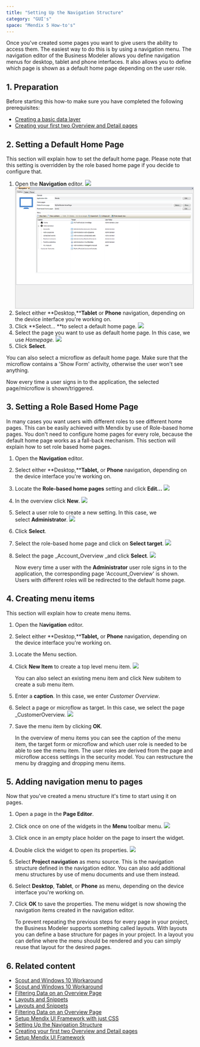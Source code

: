 ```yaml
---
title: "Setting Up the Navigation Structure"
category: "GUI's"
space: "Mendix 5 How-to's"
---
```


Once you've created some pages you want to give users the ability to access them. The easiest way to do this is by using a navigation menu. The navigation editor of the Business Modeler allows you define navigation menus for desktop, tablet and phone interfaces. It also allows you to define which page is shown as a default home page depending on the user role.

## 1\. Preparation

Before starting this how-to make sure you have completed the following prerequisites:

*   [Creating a basic data layer](Creating+a+basic+data+layer)
*   [Creating your first two Overview and Detail pages](Creating+your+first+two+Overview+and+Detail+pages)

## 2\. Setting a Default Home Page

This section will explain how to set the default home page. Please note that this setting is overridden by the role based home page if you decide to configure that.

1.  Open the **Navigation** editor.
    ![](attachments/2949138/16842787.png)
    ![](attachments/2949138/16842789.png)
2.  Select either **Desktop,****Tablet** or **Phone** navigation, depending on the device interface you're working on.
3.  Click **Select... **to select a default home page.
    ![](attachments/2949138/16842790.png) 
4.  Select the page you want to use as default home page. In this case, we use _Homepage._
    ![](attachments/2949138/16842791.png)
5.  Click **Select**.

You can also select a microflow as default home page. Make sure that the microflow contains a 'Show Form' activity, otherwise the user won't see anything.

Now every time a user signs in to the application, the selected page/microflow is shown/triggered.

## <a name="Setupthenavigationstructure-Settherolebasedhomepage" rel="nofollow"></a>3\. Setting a Role Based Home Page

In many cases you want users with different roles to see different home pages. This can be easily achieved with Mendix by use of Role-based home pages. You don't need to configure home pages for every role, because the default home page works as a fall-back mechanism. This section will explain how to set role based home pages.

1.  Open the **Navigation** editor.
2.  Select either **Desktop,****Tablet,** or **Phone** navigation, depending on the device interface you're working on.
3.  Locate the **Role-based home pages** setting and click **Edit...**
    ![](attachments/2949138/16842792.png)
4.  In the overview click **New**.
    ![](attachments/2949138/16842793.png) 
5.  Select a user role to create a new setting. In this case, we select **Administrator**.
    ![](attachments/2949138/16842794.png)
6.  Click **Select**.
7.  Select the role-based home page and click on **Select target**.
    ![](attachments/2949138/16842795.png)
8.  Select the page _Account_Overview _and click **Select**.
    ![](attachments/2949138/16842796.png)

    Now every time a user with the **Administrator** user role signs in to the application, the corresponding page 'Account_Overview' is shown. Users with different roles will be redirected to the default home page.

## <a name="Setupthenavigationstructure-Createmenuitems" rel="nofollow"></a>4\. Creating menu items

This section will explain how to create menu items.

1. Open the N**avigation** editor.
2. Select either **Desktop,****Tablet,** or **Phone** navigation, depending on the device interface you're working on.
3. Locate the Menu section.
4. Click **New Item** to create a top level menu item.
    ![](attachments/2949138/16842797.png)

    You can also select an existing menu item and click New subitem to create a sub menu item.

5. Enter a **caption**. In this case, we enter _Customer Overview_.
6. Select a page or microflow as target. In this case, we select the page _CustomerOverview.
    ![](attachments/2949138/16842798.png)
7. Save the menu item by clicking **OK**.

    In the overview of menu items you can see the caption of the menu item, the target form or microflow and which user role is needed to be able to see the menu item. The user roles are derived from the page and microflow access settings in the security model. You can restructure the menu by dragging and dropping menu items.

## <a name="Setupthenavigationstructure-Addnavigationmenutopages" rel="nofollow"></a>5\. Adding navigation menu to pages

Now that you've created a menu structure it's time to start using it on pages.

1.  Open a page in the **Page Editor**.
2.  Click once on one of the widgets in the **Menu** toolbar menu.
    ![](attachments/2949138/8945703.png)
3.  Click once in an empty place holder on the page to insert the widget.
4.  Double click the widget to open its properties.
    ![](attachments/2949138/8945704.png)
5.  Select **Project navigation** as menu source. This is the navigation structure defined in the navigation editor. You can also add additional menu structures by use of menu documents and use them instead.
6.  Select **Desktop**, **Tablet**, or **Phone** as menu, depending on the device interface you're working on.
7.  Click **OK** to save the properties. The menu widget is now showing the navigation items created in the navigation editor.

    To prevent repeating the previous steps for every page in your project, the Business Modeler supports something called layouts. With layouts you can define a base structure for pages in your project. In a layout you can define where the menu should be rendered and you can simply reuse that layout for the desired pages.

## 6\. Related content

*   [Scout and Windows 10 Workaround](Scout+and+Windows+10+Workaround)
*   [Scout and Windows 10 Workaround](/howto6/Scout+and+Windows+10+Workaround)
*   [Filtering Data on an Overview Page](Filtering+Data+on+an+Overview+Page)
*   [Layouts and Snippets](Layouts+and+Snippets)
*   [Layouts and Snippets](/howto6/Layouts+and+Snippets)
*   [Filtering Data on an Overview Page](/howto6/Filtering+Data+on+an+Overview+Page)
*   [Setup Mendix UI Framework with just CSS](Setup+Mendix+UI+Framework+with+just+CSS)
*   [Setting Up the Navigation Structure](Setting+Up+the+Navigation+Structure)
*   [Creating your first two Overview and Detail pages](Creating+your+first+two+Overview+and+Detail+pages)
*   [Setup Mendix UI Framework](Setup+Mendix+UI+Framework)

